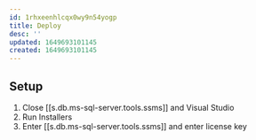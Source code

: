 ```yaml
---
id: 1rhxeenhlcqx0wy9n54yogp
title: Deploy
desc: ''
updated: 1649693101145
created: 1649693101145
---
```


## Setup

1. Close [[s.db.ms-sql-server.tools.ssms]] and Visual Studio
2. Run Installers
3. Enter [[s.db.ms-sql-server.tools.ssms]] and enter license key
